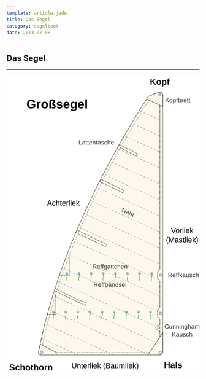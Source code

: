 ```yaml
---
template: article.jade
title: Das Segel
category: segelboot
date: 2013-07-08
---
```


## Das Segel

---

![Das Segel](img/segel.svg "Das Segel")